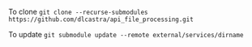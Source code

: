 To clone
`git clone --recurse-submodules https://github.com/dlcastra/api_file_processing.git`

To update
`git submodule update --remote external/services/dirname`
